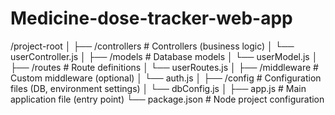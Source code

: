 # Medicine-dose-tracker-web-app


/project-root
│
├── /controllers      # Controllers (business logic)
│   └── userController.js
│
├── /models           # Database models
│   └── userModel.js
│
├── /routes           # Route definitions
│   └── userRoutes.js
│
├── /middleware       # Custom middleware (optional)
│   └── auth.js
│
├── /config           # Configuration files (DB, environment settings)
│   └── dbConfig.js
│
├── app.js            # Main application file (entry point)
└── package.json      # Node project configuration
